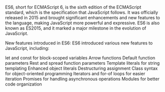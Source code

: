 ES6, short for ECMAScript 6, is the sixth edition of the ECMAScript standard, which is the specification that JavaScript follows. It was officially released in 2015 and brought significant enhancements and new features to the language, making JavaScript more powerful and expressive. ES6 is also known as ES2015, and it marked a major milestone in the evolution of JavaScript.

New features introduced in ES6:
ES6 introduced various new features to JavaScript, including:

let and const for block-scoped variables
Arrow functions
Default function parameters
Rest and spread function parameters
Template literals for string templating
Enhanced object literals
Destructuring assignment
Class syntax for object-oriented programming
Iterators and for-of loops for easier iteration
Promises for handling asynchronous operations
Modules for better code organization
